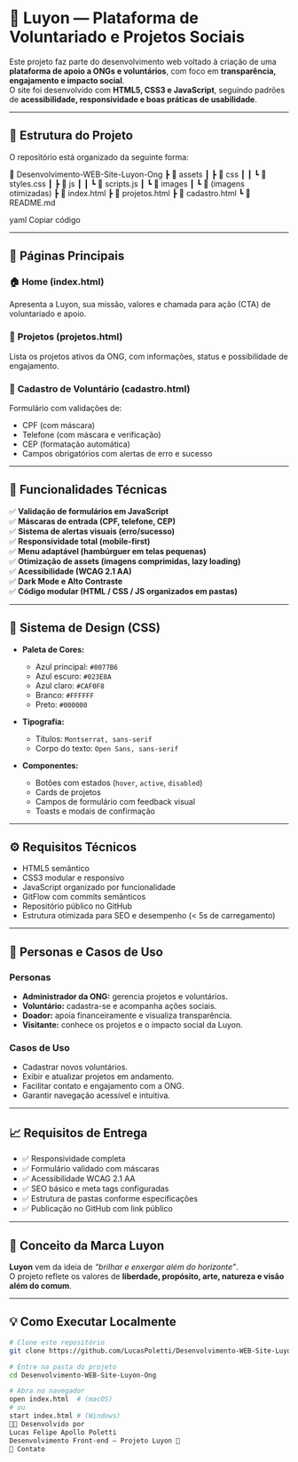 # 🌿 Luyon — Plataforma de Voluntariado e Projetos Sociais

Este projeto faz parte do desenvolvimento web voltado à criação de uma **plataforma de apoio a ONGs e voluntários**, com foco em **transparência, engajamento e impacto social**.  
O site foi desenvolvido com **HTML5, CSS3 e JavaScript**, seguindo padrões de **acessibilidade, responsividade e boas práticas de usabilidade**.

---

## 🚀 Estrutura do Projeto

O repositório está organizado da seguinte forma:

📂 Desenvolvimento-WEB-Site-Luyon-Ong
┣ 📂 assets
┃ ┣ 📂 css
┃ ┃ ┗ 📜 styles.css
┃ ┣ 📂 js
┃ ┃ ┗ 📜 scripts.js
┃ ┗ 📂 images
┃ ┗ 📜 (imagens otimizadas)
┣ 📜 index.html
┣ 📜 projetos.html
┣ 📜 cadastro.html
┗ 📜 README.md

yaml
Copiar código

---

## 🧭 Páginas Principais

### 🏠 **Home (index.html)**
Apresenta a Luyon, sua missão, valores e chamada para ação (CTA) de voluntariado e apoio.

### 💚 **Projetos (projetos.html)**
Lista os projetos ativos da ONG, com informações, status e possibilidade de engajamento.

### 📝 **Cadastro de Voluntário (cadastro.html)**
Formulário com validações de:
- CPF (com máscara)
- Telefone (com máscara e verificação)
- CEP (formatação automática)
- Campos obrigatórios com alertas de erro e sucesso

---

## 🧩 Funcionalidades Técnicas

✅ **Validação de formulários em JavaScript**  
✅ **Máscaras de entrada (CPF, telefone, CEP)**  
✅ **Sistema de alertas visuais (erro/sucesso)**  
✅ **Responsividade total (mobile-first)**  
✅ **Menu adaptável (hambúrguer em telas pequenas)**  
✅ **Otimização de assets (imagens comprimidas, lazy loading)**  
✅ **Acessibilidade (WCAG 2.1 AA)**  
✅ **Dark Mode e Alto Contraste**  
✅ **Código modular (HTML / CSS / JS organizados em pastas)**

---

## 🎨 Sistema de Design (CSS)

- **Paleta de Cores:**  
  - Azul principal: `#0077B6`  
  - Azul escuro: `#023E8A`  
  - Azul claro: `#CAF0F8`  
  - Branco: `#FFFFFF`  
  - Preto: `#000000`

- **Tipografia:**  
  - Títulos: `Montserrat, sans-serif`  
  - Corpo do texto: `Open Sans, sans-serif`

- **Componentes:**  
  - Botões com estados (`hover`, `active`, `disabled`)  
  - Cards de projetos  
  - Campos de formulário com feedback visual  
  - Toasts e modais de confirmação  

---

## ⚙️ Requisitos Técnicos

- HTML5 semântico  
- CSS3 modular e responsivo  
- JavaScript organizado por funcionalidade  
- GitFlow com commits semânticos  
- Repositório público no GitHub  
- Estrutura otimizada para SEO e desempenho (< 5s de carregamento)

---

## 👥 Personas e Casos de Uso

### Personas
- **Administrador da ONG:** gerencia projetos e voluntários.  
- **Voluntário:** cadastra-se e acompanha ações sociais.  
- **Doador:** apoia financeiramente e visualiza transparência.  
- **Visitante:** conhece os projetos e o impacto social da Luyon.

### Casos de Uso
- Cadastrar novos voluntários.  
- Exibir e atualizar projetos em andamento.  
- Facilitar contato e engajamento com a ONG.  
- Garantir navegação acessível e intuitiva.

---

## 📈 Requisitos de Entrega

- ✅ Responsividade completa  
- ✅ Formulário validado com máscaras  
- ✅ Acessibilidade WCAG 2.1 AA  
- ✅ SEO básico e meta tags configuradas  
- ✅ Estrutura de pastas conforme especificações  
- ✅ Publicação no GitHub com link público

---

## 🧠 Conceito da Marca Luyon

**Luyon** vem da ideia de *“brilhar e enxergar além do horizonte”*.  
O projeto reflete os valores de **liberdade, propósito, arte, natureza e visão além do comum**.

---

## 💡 Como Executar Localmente

```bash
# Clone este repositório
git clone https://github.com/LucasPoletti/Desenvolvimento-WEB-Site-Luyon-Ong.git

# Entre na pasta do projeto
cd Desenvolvimento-WEB-Site-Luyon-Ong

# Abra no navegador
open index.html  # (macOS)
# ou
start index.html # (Windows)
👨‍💻 Desenvolvido por
Lucas Felipe Apollo Poletti
Desenvolvimento Front-end — Projeto Luyon 🌿
📧 Contato